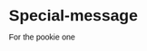 # Special-message
For the pookie one
<!DOCTYPE html>
<html lang="en">
<head>
    <meta charset="UTF-8">
    <meta name="viewport" content="width=device-width, initial-scale=1.0">
    <title>Special Message</title>
    <style>
        /* Gaya umum */
        * {
            margin: 0;
            padding: 0;
            box-sizing: border-box;
            font-family: Arial, sans-serif;
        }

        body {
            display: flex;
            justify-content: center;
            align-items: center;
            height: 100vh;
            background: linear-gradient(135deg, #f3ec78, #af4261);
            color: white;
            overflow: hidden;
        }

        .container {
            text-align: center;
            padding: 20px;
            max-width: 500px;
            width: 90%;
            background: rgba(0, 0, 0, 0.6);
            border-radius: 15px;
            box-shadow: 0 8px 16px rgba(0, 0, 0, 0.2);
            transition: opacity 0.5s ease;
        }

        .click-box {
            margin-top: 20px;
            padding: 15px;
            background: #ff4b2b;
            color: white;
            font-size: 1.2em;
            font-weight: bold;
            cursor: pointer;
            border-radius: 8px;
            transition: transform 0.3s ease;
        }

        .click-box:hover {
            transform: scale(1.1);
        }

        /* Gaya pesan */
        .message, .final-message, .end-message {
            display: none;
            font-size: 1.5em;
            line-height: 1.6;
            opacity: 0;
            transition: opacity 1s ease;
        }

        .nav-buttons {
            display: flex;
            justify-content: space-between;
            margin-top: 20px;
        }

        .nav-button {
            padding: 10px;
            background: #ff4b2b;
            color: white;
            font-weight: bold;
            cursor: pointer;
            border-radius: 5px;
            transition: transform 0.3s ease;
            flex: 1;
            text-align: center;
            margin: 0 5px;
        }

        .nav-button:hover {
            transform: scale(1.05);
        }
    </style>
</head>
<body>
    <div class="container" id="container">
        <!-- Halaman Pertama -->
        <div id="first-page">
            <h1>For the pookie one</h1>
            <p>Click the box below to reveal a special message.(harap tidak terjemahkan halaman)</p>
            <div class="click-box" onclick="showMessage('second')">Click Here!</div>
        </div>

        <!-- Halaman Kedua -->
        <div class="message" id="second-page">
            <p>Surprise! Here is your special message:</p>
            <p><font color="pink">kamu tahu gak? kenapa air laut itu rasanya asin? ya karena laut mengandung garam yang tinggi. bukan karena kencing ikan loh,ya.</font></p>
            <div class="nav-buttons">
                <div class="nav-button" onclick="showMessage('first')">Back</div>
                <div class="nav-button" onclick="showMessage('third')">Next</div>
            </div>
        </div>

        <!-- Halaman Ketiga -->
        <div class="final-message" id="third-page">
            <p>apalagi yang manis itu kamu, salah loh,ya.</p>
            <div class="nav-buttons">
                <div class="nav-button" onclick="showMessage('second')">Back</div>
                <div class="nav-button" onclick="showMessage('fourth')">Next</div>
            </div>
        </div>

        <!-- Halaman Keempat -->
        <div class="end-message" id="fourth-page">
            <p>Tapi sumpah, kamu itu emang manis. hehe...</p>
            <h6>BTW, kamu kangen gak sih, sama aku?</h6>
            <div class="nav-buttons">
                <div class="nav-button" onclick="showMessage('third')">Back</div>
            </div>
        </div>
    </div>

    <script>
        function showMessage(page) {
            // Sembunyikan semua halaman terlebih dahulu
            document.getElementById('first-page').style.display = 'none';
            document.getElementById('second-page').style.display = 'none';
            document.getElementById('third-page').style.display = 'none';
            document.getElementById('fourth-page').style.display = 'none';

            // Tampilkan halaman yang diminta
            const requestedPage = document.getElementById(page + '-page');
            requestedPage.style.display = 'block';
            setTimeout(() => {
                requestedPage.style.opacity = '1';
            }, 100);
        }
    </script>
</body>
</html>

